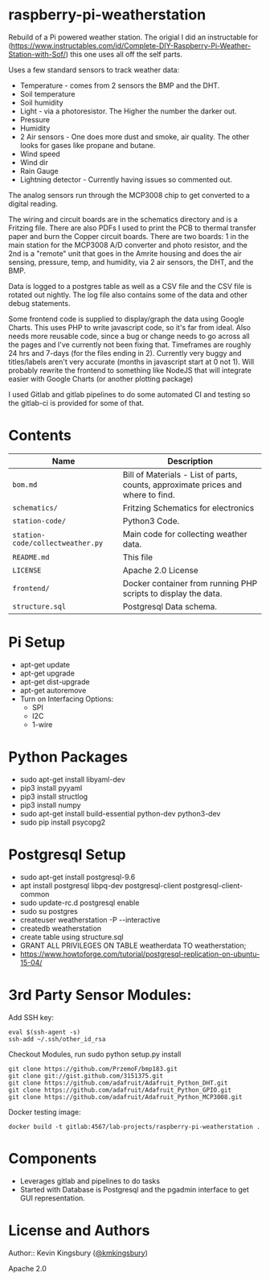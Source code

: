 # raspberry-pi-weatherstation

Rebuild of a Pi powered weather station. The origial I did an instructable for (https://www.instructables.com/id/Complete-DIY-Raspberry-Pi-Weather-Station-with-Sof/) this one uses all off the self parts.

Uses a few standard sensors to track weather data:
- Temperature - comes from 2 sensors the BMP and the DHT.
- Soil temperature
- Soil humidity
- Light - via a photoresistor. The Higher the number the darker out.
- Pressure
- Humidity
- 2 Air sensors - One does more dust and smoke, air quality. The other looks for gases like propane and butane.
- Wind speed
- Wind dir
- Rain Gauge
- Lightning detector - Currently having issues so commented out.

The analog sensors run through the MCP3008 chip to get converted to a digital reading.

The wiring and circuit boards are in the schematics directory and is a Fritzing file. There are also PDFs I used to print the PCB to thermal transfer paper and burn the Copper circuit boards. There are two boards: 1 in the main station for the MCP3008 A/D converter and photo resistor, and the 2nd is a "remote" unit that goes in the Amrite housing and does the air sensing, pressure, temp, and humidity, via 2 air sensors, the DHT, and the BMP.

Data is logged to a postgres table as well as a CSV file and the CSV file is rotated out nightly. The log file also contains some of the data and other debug statements.

Some frontend code is supplied to display/graph the data using Google Charts. This uses PHP to write javascript code, so it's far from ideal.
Also needs more reusable code, since a bug or change needs to go across all the pages and I've currently not been fixing that. Timeframes are roughly 24 hrs and 7-days (for the files ending in 2). Currently very buggy and titles/labels aren't very accurate (months in javascript start at 0 not 1). Will probably rewrite the frontend to something like NodeJS that will integrate easier with Google Charts (or another plotting package)

I used Gitlab and gitlab pipelines to do some automated CI and testing so the gitlab-ci is provided for some of that.


# Contents
Name | Description
-----|------------
`bom.md` | Bill of Materials - List of parts, counts, approximate prices and where to find.
`schematics/`| Fritzing Schematics for electronics
`station-code/`| Python3 Code.
`station-code/collectweather.py`| Main code for collecting weather data.
`README.md`|This file
`LICENSE`|Apache 2.0 License
`frontend/`| Docker container from running PHP scripts to display the data.
`structure.sql` | Postgresql Data schema.



# Pi Setup
- apt-get update
- apt-get upgrade
- apt-get dist-upgrade
- apt-get autoremove
- Turn on Interfacing Options:
    - SPI
    - I2C
    - 1-wire


# Python Packages
- sudo apt-get install libyaml-dev
- pip3 install pyyaml
- pip3 install structlog
- pip3 install numpy
- sudo apt-get install build-essential python-dev python3-dev
- sudo pip install psycopg2

# Postgresql Setup
- sudo apt-get install postgresql-9.6
- apt install postgresql libpq-dev postgresql-client postgresql-client-common
- sudo update-rc.d postgresql enable
- sudo su postgres
- createuser weatherstation -P --interactive
- createdb weatherstation
- create table using structure.sql
- GRANT ALL PRIVILEGES ON TABLE weatherdata TO weatherstation;
- https://www.howtoforge.com/tutorial/postgresql-replication-on-ubuntu-15-04/

# 3rd Party Sensor Modules:
Add SSH key:
```
eval $(ssh-agent -s)
ssh-add ~/.ssh/other_id_rsa
```
Checkout Modules, run sudo python setup.py install
```
git clone https://github.com/PrzemoF/bmp183.git
git clone git://gist.github.com/3151375.git
git clone https://github.com/adafruit/Adafruit_Python_DHT.git
git clone https://github.com/adafruit/Adafruit_Python_GPIO.git
git clone https://github.com/adafruit/Adafruit_Python_MCP3008.git
```

Docker testing image:
```
docker build -t gitlab:4567/lab-projects/raspberry-pi-weatherstation .
```

# Components
- Leverages gitlab and pipelines to do tasks
- Started with Database is Postgresql and the pgadmin interface to get GUI
representation.



# License and Authors

Author:: Kevin Kingsbury ([@kmkingsbury](https://twitter.com/kmkingsbury))

Apache 2.0
